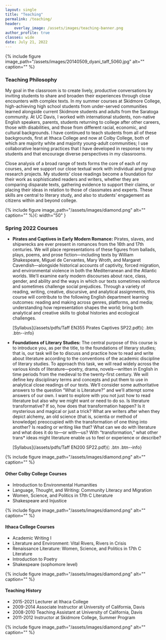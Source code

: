 ```yaml
---
layout: single
title: "Teaching"
permalink: /teaching/
header:
    overlay_image: /assets/images/teaching-banner.png
author_profile: true
classes: wide
date: July 21, 2022
---
```


{% include figure image_path="/assets/images/20140509_dyani_taff_5060.jpg" alt="" caption="" %}

### Teaching Philosophy

My goal in the classroom is to create lively, productive conversations by inviting students to share and broaden their experiences through close encounters with complex texts. In my summer courses at Skidmore College, high-achieving high school students from under-served communities learned alongside current Skidmore students and adults from the Saratoga community. At UC Davis, I worked with international students, non-native English speakers, parents, students returning to college after other careers, those with disabilities, and those from different racial, economic, and cultural backgrounds. I have continued to teach students from all of these backgrounds, first at Ithaca College and now at Colby College, both of which are majority white and majority young-adult communities; I use collaborative learning practices that I have developed in response to my students and that encourage diverse perspectives in my classrooms.

Close analysis of a broad range of texts forms the core of each of my courses, and we support our close textual work with individual and group research projects. My students’ close readings become a foundation for their work as sophisticated readers and writers, whether they are comparing disparate texts, gathering evidence to support their claims, or placing their ideas in relation to those of classmates and experts. These skills are central to literary study, and also to students’ engagement as citizens within and beyond college.

{% include figure image_path="/assets/images/diamond.png" alt="" caption="" %}{: width="50" }

### Spring 2022 Courses 

- **Pirates and Captives in Early Modern Romance:** Pirates, slaves, and shipwrecks are ever present in romances from the 16th and 17th centuries. We will place representations of these figures from ballads, plays, poems, and prose fiction—including texts by William Shakespeare, Miguel de Cervantes, Mary Wroth, and Margaret Cavendish—alongside historical accounts of captivity, forced migration, and environmental violence in both the Mediterranean and the Atlantic worlds. We’ll examine early modern discourses about race, class, gender, and ability and the ways in which our texts sometimes reinforce and sometimes challenge social prejudices. Through a variety of reading, writing, creative, discursive, and analytical assignments, this course will contribute to the following English department learning outcomes: reading and making across genres, platforms, and media; understanding how representation shapes the world; bring both analytical and creative skills to global histories and ecological challenges.

     [Syllabus](/assets/pdfs/Taff EN355 Pirates Captives SP22.pdf){: .btn .btn--info}

- **Foundations of Literary Studies:** The central purpose of this course is to introduce you, as per the title, to the foundations of literary studies; that is, our task will be to discuss and practice how to read and write about literature according to the conventions of the academic discipline of literary studies. To approach this task, we will read widely across the various kinds of literature—poetry, drama, novels—written in English in time periods from the medieval to the twenty-first century. We will define key disciplinary terms and concepts and put them to use in analytical close readings of our texts. We’ll consider some authoritative answers to the question “What is Literature?” and we’ll attempt some answers of our own. I want to explore with you not just how to read literature but also why we might want or need to do so. Is literature transformative? If so, how does that transformation happen? Is it mysterious and magical or just a trick? What are writers after when they depict alchemy, an old science (that is, scientia or method of knowledge) preoccupied with the transformation of one thing into another? Is reading or writing like that? What can we do with literature and what does it do to—or with—us? With “transformation,” what other trans* ideas might literature enable us to feel or experience or describe?

     [Syllabus](/assets/pdfs/Taff EN200 SP22.pdf){: .btn .btn--info}

{% include figure image_path="/assets/images/diamond.png" alt="" caption="" %}

#### Other Colby College Courses

- Introduction to Environmental Humanities
- Language, Thought, and Writing: Community Literacy and Migration
- Women, Science, and Politics in 17th C Literature
- Shakespeare and Injustice

{% include figure image_path="/assets/images/diamond.png" alt="" caption="" %}

#### Ithaca College Courses

- Academic Writing I
- Literature and Environment: Vital Rivers, Rivers in Crisis
- Renaissance Literature: Women, Science, and Politics in 17th C Literature
- Introduction to Poetry
- Shakespeare (sophomore level)

{% include figure image_path="/assets/images/diamond.png" alt="" caption="" %}

#### Teaching History

- 2015-2021 Lecturer at Ithaca College
- 2009-2014 Associate Instructor at University of California, Davis
- 2008-2010 Teaching Assistant at University of California, Davis
- 2011-2012 Instructor at Skidmore College, Summer Program

{% include figure image_path="/assets/images/diamond.png" alt="" caption="" %}     
